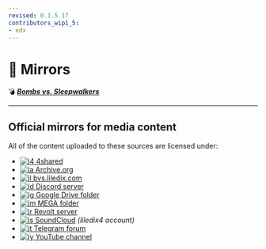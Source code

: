 ```yaml
---
revised: 0.1.5.17
contributors_wip1_5:
- edx
---
```


# 📄 Mirrors

💣 ***[Bombs vs. Sleepwalkers][home]***

****

## Official mirrors for media content

All of the content uploaded to these sources are licensed under:

- [![i4] 4shared][4shared]
- [![ia] Archive.org][archiveorg]
- [![il] bvs.liledix.com][liledixcom]
- [![id] Discord server][discord]
- [![ig] Google Drive folder][gdrive]
- [![im] MEGA folder][mega]
- [![ir] Revolt server][revolt]
- [![is] SoundCloud][soundcloud] *(liledix4 account)*
- [![it] Telegram forum][telegramforum]
- [![iy] YouTube channel][youtubechannel]

[home]: /README.md
[4shared]: https://bvs.4shared.com
[archiveorg]: https://archive.org/details/bvsgame
[discord]: https://discord.gg/Yu7g46hgzk
[gdrive]: https://drive.google.com/drive/folders/11oS0JO1MIQWHd1_pA5GDDXi8sGbahW83
[liledixcom]: https://bvs.liledix.com/cc
[mega]: https://mega.nz/folder/XV4iTI5D#INxDEJarpaETSLAs7tdabQ
[revolt]: https://rvlt.gg/m9ce3WfW
[soundcloud]: https://soundcloud.com/liledix4
[telegramforum]: https://bvsgame.t.me
[youtubechannel]: https://youtube.com/@Bv.S

[i4]: https://www.4shared.com/favicon.ico
[ia]: https://autumn.revolt.chat/attachments/7s4mWOn5k6iPtwai-5xVRlhHdXFX-ZqO2O9GW7UKSo
[id]: https://autumn.revolt.chat/attachments/uMJ0tAazsckNl_kP80qottUuU8sWst9lKftSoIVK_m
[ig]: https://autumn.revolt.chat/attachments/AN8wZKR7ylgwQQlhbY9fxZ22CAVM4hlOfQfqIqeTn7
[il]: https://autumn.revolt.chat/attachments/biWR2DQLub1JpxxbswICCq7oBC4mUUeltBJUSEpFX6
[im]: https://autumn.revolt.chat/attachments/aNg0LtJLd5dLvlT0HHElb4rQs5pJatNEZ4p4POWU2A
[ir]: https://autumn.revolt.chat/attachments/fuQoZkhAAaBSaunPbgo6f6ooQUNsC7TKiz7IA3e3Hw
[is]: https://autumn.revolt.chat/attachments/LfnTvbx-N-Pil70020v_aKhLwBwBj0NhiZwPB_v8ol
[it]: https://telegram.org/img/favicon-16x16.png
[iy]: https://www.youtube.com/s/desktop/23c6425d/img/logos/favicon.ico
